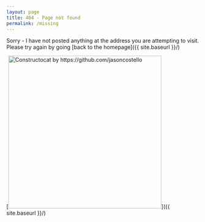 ```yaml
---
layout: page
title: 404 - Page not found
permalink: /missing
---
```


Sorry - I have not posted anything at the address you are attempting to visit. Please try again by going [back to the homepage]({{ site.baseurl }}/)

[<img src="{{ site.baseurl }}/images/404.jpg" alt="Constructocat by https://github.com/jasoncostello" style="width: 400px;"/>]({{ site.baseurl }}/)
